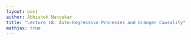 ```yaml
---
layout: post  
author: Abhishek Nandekar  
title: "Lecture 18: Auto-Regressive Processes and Granger Causality"   
mathjax: true  
---
```


